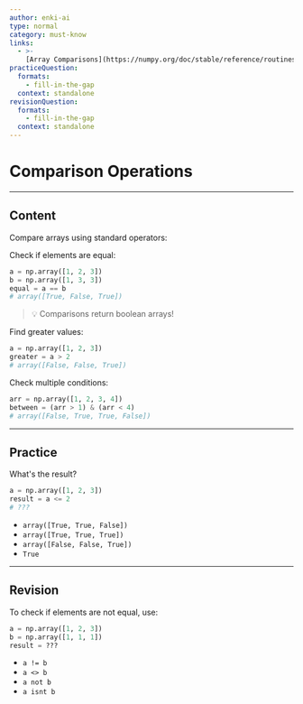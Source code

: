 ```yaml
---
author: enki-ai
type: normal
category: must-know
links:
  - >-
    [Array Comparisons](https://numpy.org/doc/stable/reference/routines.logic.html){website}
practiceQuestion:
  formats:
    - fill-in-the-gap
  context: standalone
revisionQuestion:
  formats:
    - fill-in-the-gap
  context: standalone
---
```


# Comparison Operations

---

## Content

Compare arrays using standard operators:

Check if elements are equal:

```python
a = np.array([1, 2, 3])
b = np.array([1, 3, 3])
equal = a == b
# array([True, False, True])
```

> 💡 Comparisons return boolean arrays!

Find greater values:

```python
a = np.array([1, 2, 3])
greater = a > 2
# array([False, False, True])
```

Check multiple conditions:

```python
arr = np.array([1, 2, 3, 4])
between = (arr > 1) & (arr < 4)
# array([False, True, True, False])
```

---

## Practice

What's the result?

```python
a = np.array([1, 2, 3])
result = a <= 2
# ???
```

- `array([True, True, False])`
- `array([True, True, True])`
- `array([False, False, True])`
- `True`

---

## Revision

To check if elements are not equal, use:

```python
a = np.array([1, 2, 3])
b = np.array([1, 1, 1])
result = ???
```

- `a != b`
- `a <> b`
- `a not b`
- `a isnt b`
